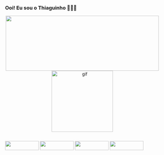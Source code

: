 ### Ooi! Eu sou o Thiaguinho 🍑🍑🍑
<!--
-->
<div align="center">
  <a href="https://github.com/Ocara4561/">
  <img height="180em" width="500em" src="https://github-readme-stats.vercel.app/api/top-langs/?username=Ocara4561&layout=compact&langs_count=7&theme=cobalt"/>
  </a>
  <img alt="gif" height="200" src="https://s2-techtudo.glbimg.com/L9wb1xt7tjjL-Ocvos-Ju0tVmfc=/0x0:1200x800/984x0/smart/filters:strip_icc()/i.s3.glbimg.com/v1/AUTH_08fbf48bc0524877943fe86e43087e7a/internal_photos/bs/2023/q/l/TIdfl2SA6J16XZAy56Mw/canvaai.png">
  
</div>
  
##  
<div>
  <a href="https://www.instagram.com/" target="_blank"><img height="30" width="110" src="https://img.shields.io/badge/-Instagram-%23E4405F?style=for-the-badge&logo=instagram&logoColor=white" target="_blank"></a>
 	<a href="https://discord.com/users/" target="_blank"><img height="30" width="110" src="https://img.shields.io/badge/Discord-7289DA?style=for-the-badge&logo=discord&logoColor=white" target="_blank"></a> 
  <a href = "mailto:"><img height="30" width="110" src="https://img.shields.io/badge/-Gmail-%23333?style=for-the-badge&logo=gmail&logoColor=white" target="_blank"></a>
  <a href="https://www.linkedin.com/" target="_blank"><img height="30" width="110" src="https://img.shields.io/badge/-LinkedIn-%230077B5?style=for-the-badge&logo=linkedin&logoColor=white" target="_blank"></a>
</div>
